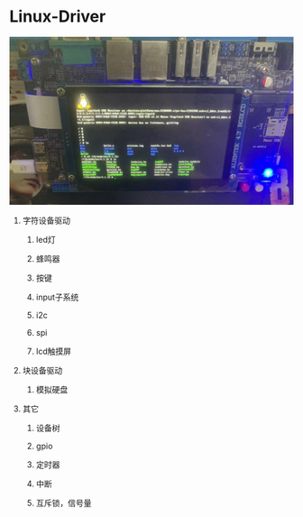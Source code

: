 # Linux-Driver
![Alt text](image.png)
1. 字符设备驱动
    
    1. led灯

    2. 蜂鸣器

    3. 按键

    4. input子系统

    5. i2c

    6. spi

    7. lcd触摸屏

2. 块设备驱动

    1. 模拟硬盘

3. 其它

    1. 设备树

    2. gpio

    3. 定时器

    4. 中断

    5. 互斥锁，信号量